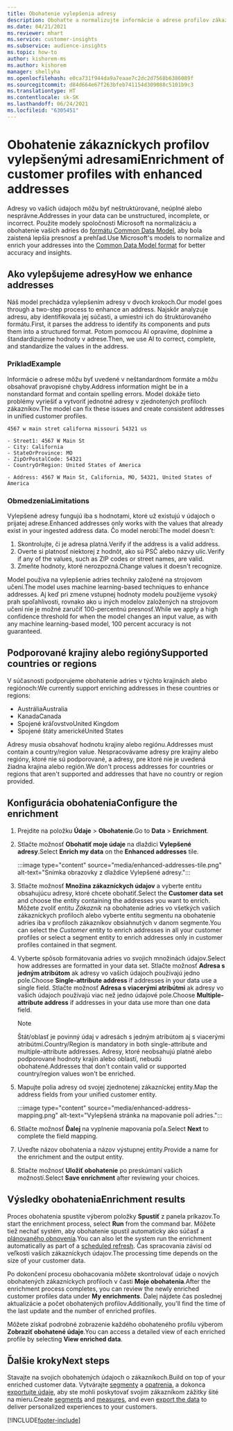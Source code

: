 ```yaml
---
title: Obohatenie vylepšenia adresy
description: Obohaťte a normalizujte informácie o adrese profilov zákazníkov pomocou modelov spoločnosti Microsoft.
ms.date: 04/21/2021
ms.reviewer: mhart
ms.service: customer-insights
ms.subservice: audience-insights
ms.topic: how-to
author: kishorem-ms
ms.author: kishorem
manager: shellyha
ms.openlocfilehash: e0ca731f944da9a7eaae7c2dc2d7568b6386089f
ms.sourcegitcommit: d84d664e67f263bfeb741154d309088c5101b9c3
ms.translationtype: HT
ms.contentlocale: sk-SK
ms.lasthandoff: 06/24/2021
ms.locfileid: "6305451"
---
```

# <a name="enrichment-of-customer-profiles-with-enhanced-addresses"></a><span data-ttu-id="02e31-103">Obohatenie zákazníckych profilov vylepšenými adresami</span><span class="sxs-lookup"><span data-stu-id="02e31-103">Enrichment of customer profiles with enhanced addresses</span></span>

<span data-ttu-id="02e31-104">Adresy vo vašich údajoch môžu byť neštruktúrované, neúplné alebo nesprávne.</span><span class="sxs-lookup"><span data-stu-id="02e31-104">Addresses in your data can be unstructured, incomplete, or incorrect.</span></span> <span data-ttu-id="02e31-105">Použite modely spoločnosti Microsoft na normalizáciu a obohatenie vašich adries do [formátu Common Data Model](/common-data-model/schema/core/applicationcommon/address), aby bola zaistená lepšia presnosť a prehľad.</span><span class="sxs-lookup"><span data-stu-id="02e31-105">Use Microsoft's models to normalize and enrich your addresses into the [Common Data Model format](/common-data-model/schema/core/applicationcommon/address) for better accuracy and insights.</span></span>

## <a name="how-we-enhance-addresses"></a><span data-ttu-id="02e31-106">Ako vylepšujeme adresy</span><span class="sxs-lookup"><span data-stu-id="02e31-106">How we enhance addresses</span></span>

<span data-ttu-id="02e31-107">Náš model prechádza vylepšením adresy v dvoch krokoch.</span><span class="sxs-lookup"><span data-stu-id="02e31-107">Our model goes through a two-step process to enhance an address.</span></span> <span data-ttu-id="02e31-108">Najskôr analyzuje adresu, aby identifikovala jej súčasti, a umiestni ich do štruktúrovaného formátu.</span><span class="sxs-lookup"><span data-stu-id="02e31-108">First, it parses the address to identify its components and puts them into a structured format.</span></span> <span data-ttu-id="02e31-109">Potom pomocou AI opravíme, doplníme a štandardizujeme hodnoty v adrese.</span><span class="sxs-lookup"><span data-stu-id="02e31-109">Then, we use AI to correct, complete, and standardize the values in the address.</span></span>

### <a name="example"></a><span data-ttu-id="02e31-110">Príklad</span><span class="sxs-lookup"><span data-stu-id="02e31-110">Example</span></span>

<span data-ttu-id="02e31-111">Informácie o adrese môžu byť uvedené v neštandardnom formáte a môžu obsahovať pravopisné chyby.</span><span class="sxs-lookup"><span data-stu-id="02e31-111">Address information might be in a nonstandard format and contain spelling errors.</span></span> <span data-ttu-id="02e31-112">Model dokáže tieto problémy vyriešiť a vytvoriť jednotné adresy v zjednotených profiloch zákazníkov.</span><span class="sxs-lookup"><span data-stu-id="02e31-112">The model can fix these issues and create consistent addresses in unified customer profiles.</span></span>

```Input
4567 w main stret californa missouri 54321 us
```

```Output
- Street1: 4567 W Main St
- City: California
- StateOrProvince: MO
- ZipOrPostalCode: 54321
- CountryOrRegion: United States of America

- Address: 4567 W Main St, California, MO, 54321, United States of America
```

### <a name="limitations"></a><span data-ttu-id="02e31-113">Obmedzenia</span><span class="sxs-lookup"><span data-stu-id="02e31-113">Limitations</span></span>

<span data-ttu-id="02e31-114">Vylepšené adresy fungujú iba s hodnotami, ktoré už existujú v údajoch o prijatej adrese.</span><span class="sxs-lookup"><span data-stu-id="02e31-114">Enhanced addresses only works with the values that already exist in your ingested address data.</span></span> <span data-ttu-id="02e31-115">Čo model nerobí:</span><span class="sxs-lookup"><span data-stu-id="02e31-115">The model doesn't:</span></span> 

1. <span data-ttu-id="02e31-116">Skontrolujte, či je adresa platná.</span><span class="sxs-lookup"><span data-stu-id="02e31-116">Verify if the address is a valid address.</span></span>
2. <span data-ttu-id="02e31-117">Overte si platnosť niektorej z hodnôt, ako sú PSČ alebo názvy ulíc.</span><span class="sxs-lookup"><span data-stu-id="02e31-117">Verify if any of the values, such as ZIP codes or street names, are valid.</span></span>
3. <span data-ttu-id="02e31-118">Zmeňte hodnoty, ktoré nerozpozná.</span><span class="sxs-lookup"><span data-stu-id="02e31-118">Change values it doesn't recognize.</span></span>

<span data-ttu-id="02e31-119">Model používa na vylepšenie adries techniky založené na strojovom učení.</span><span class="sxs-lookup"><span data-stu-id="02e31-119">The model uses machine learning-based techniques to enhance addresses.</span></span> <span data-ttu-id="02e31-120">Aj keď pri zmene vstupnej hodnoty modelu použijeme vysoký prah spoľahlivosti, rovnako ako u iných modelov založených na strojovom učení nie je možné zaručiť 100-percentnú presnosť.</span><span class="sxs-lookup"><span data-stu-id="02e31-120">While we apply a high confidence threshold for when the model changes an input value, as with any machine learning-based model, 100 percent accuracy is not guaranteed.</span></span>

## <a name="supported-countries-or-regions"></a><span data-ttu-id="02e31-121">Podporované krajiny alebo regióny</span><span class="sxs-lookup"><span data-stu-id="02e31-121">Supported countries or regions</span></span>

<span data-ttu-id="02e31-122">V súčasnosti podporujeme obohatenie adries v týchto krajinách alebo regiónoch:</span><span class="sxs-lookup"><span data-stu-id="02e31-122">We currently support enriching addresses in these countries or regions:</span></span> 

- <span data-ttu-id="02e31-123">Austrália</span><span class="sxs-lookup"><span data-stu-id="02e31-123">Australia</span></span>
- <span data-ttu-id="02e31-124">Kanada</span><span class="sxs-lookup"><span data-stu-id="02e31-124">Canada</span></span>
- <span data-ttu-id="02e31-125">Spojené kráľovstvo</span><span class="sxs-lookup"><span data-stu-id="02e31-125">United Kingdom</span></span>
- <span data-ttu-id="02e31-126">Spojené štáty americké</span><span class="sxs-lookup"><span data-stu-id="02e31-126">United States</span></span>

<span data-ttu-id="02e31-127">Adresy musia obsahovať hodnotu krajiny alebo regiónu.</span><span class="sxs-lookup"><span data-stu-id="02e31-127">Addresses must contain a country/region value.</span></span> <span data-ttu-id="02e31-128">Nespracovávame adresy pre krajiny alebo regióny, ktoré nie sú podporované, a adresy, pre ktoré nie je uvedená žiadna krajina alebo región.</span><span class="sxs-lookup"><span data-stu-id="02e31-128">We don't process addresses for countries or regions that aren't supported and addresses that have no country or region provided.</span></span>

## <a name="configure-the-enrichment"></a><span data-ttu-id="02e31-129">Konfigurácia obohatenia</span><span class="sxs-lookup"><span data-stu-id="02e31-129">Configure the enrichment</span></span>

1. <span data-ttu-id="02e31-130">Prejdite na položku **Údaje** > **Obohatenie**.</span><span class="sxs-lookup"><span data-stu-id="02e31-130">Go to **Data** > **Enrichment**.</span></span>

1. <span data-ttu-id="02e31-131">Stlačte možnosť **Obohatiť moje údaje** na dlaždici **Vylepšené adresy**.</span><span class="sxs-lookup"><span data-stu-id="02e31-131">Select **Enrich my data** on the **Enhanced addresses** tile.</span></span>

   :::image type="content" source="media/enhanced-addresses-tile.png" alt-text="Snímka obrazovky z dlaždice Vylepšené adresy.":::

1. <span data-ttu-id="02e31-133">Stlačte možnosť **Množina zákazníckych údajov** a vyberte entitu obsahujúcu adresy, ktoré chcete obohatiť.</span><span class="sxs-lookup"><span data-stu-id="02e31-133">Select the **Customer data set** and choose the entity containing the addresses you want to enrich.</span></span> <span data-ttu-id="02e31-134">Môžete zvoliť entitu *Zákazník* na obohatenie adries vo všetkých vašich zákazníckych profiloch alebo vyberte entitu segmentu na obohatenie adries iba v profiloch zákazníkov obsiahnutých v danom segmente.</span><span class="sxs-lookup"><span data-stu-id="02e31-134">You can select the *Customer* entity to enrich addresses in all your customer profiles or select a segment entity to enrich addresses only in customer profiles contained in that segment.</span></span>

1. <span data-ttu-id="02e31-135">Vyberte spôsob formátovania adries vo svojich množinách údajov.</span><span class="sxs-lookup"><span data-stu-id="02e31-135">Select how addresses are formatted in your data set.</span></span> <span data-ttu-id="02e31-136">Stlačte možnosť **Adresa s jedným atribútom** ak adresy vo vašich údajoch používajú jedno pole.</span><span class="sxs-lookup"><span data-stu-id="02e31-136">Choose **Single-attribute address** if addresses in your data use a single field.</span></span> <span data-ttu-id="02e31-137">Stlačte možnosť **Adresa s viacerými atribútmi** ak adresy vo vašich údajoch používajú viac než jedno údajové pole.</span><span class="sxs-lookup"><span data-stu-id="02e31-137">Choose **Multiple-attribute address** if addresses in your data use more than one data field.</span></span>

   > [!NOTE]
   > <span data-ttu-id="02e31-138">Štát/oblasť je povinný údaj v adresách s jedným atribútom aj s viacerými atribútmi.</span><span class="sxs-lookup"><span data-stu-id="02e31-138">Country/Region is mandatory in both single-attribute and multiple-attribute addresses.</span></span> <span data-ttu-id="02e31-139">Adresy, ktoré neobsahujú platné alebo podporované hodnoty krajín alebo oblastí, nebudú obohatené.</span><span class="sxs-lookup"><span data-stu-id="02e31-139">Addresses that don't contain valid or supported country/region values won't be enriched.</span></span>

1.  <span data-ttu-id="02e31-140">Mapujte polia adresy od svojej zjednotenej zákazníckej entity.</span><span class="sxs-lookup"><span data-stu-id="02e31-140">Map the address fields from your unified customer entity.</span></span>

    :::image type="content" source="media/enhanced-address-mapping.png" alt-text="Vylepšená stránka na mapovanie polí adries.":::

1. <span data-ttu-id="02e31-142">Stlačte možnosť **Ďalej** na vyplnenie mapovania poľa.</span><span class="sxs-lookup"><span data-stu-id="02e31-142">Select **Next** to complete the field mapping.</span></span>

1. <span data-ttu-id="02e31-143">Uveďte názov obohatenia a názov výstupnej entity.</span><span class="sxs-lookup"><span data-stu-id="02e31-143">Provide a name for the enrichment and the output entity.</span></span>

1. <span data-ttu-id="02e31-144">Stlačte možnosť **Uložiť obohatenie** po preskúmaní vašich možností.</span><span class="sxs-lookup"><span data-stu-id="02e31-144">Select **Save enrichment** after reviewing your choices.</span></span>

## <a name="enrichment-results"></a><span data-ttu-id="02e31-145">Výsledky obohatenia</span><span class="sxs-lookup"><span data-stu-id="02e31-145">Enrichment results</span></span>

<span data-ttu-id="02e31-146">Proces obohatenia spustíte výberom položky **Spustiť** z panela príkazov.</span><span class="sxs-lookup"><span data-stu-id="02e31-146">To start the enrichment process, select **Run** from the command bar.</span></span> <span data-ttu-id="02e31-147">Môžete tiež nechať systém, aby obohatenie spustil automaticky ako súčasť a [plánovaného obnovenia](system.md#schedule-tab).</span><span class="sxs-lookup"><span data-stu-id="02e31-147">You can also let the system run the enrichment automatically as part of a [scheduled refresh](system.md#schedule-tab).</span></span> <span data-ttu-id="02e31-148">Čas spracovania závisí od veľkosti vašich zákazníckych údajov.</span><span class="sxs-lookup"><span data-stu-id="02e31-148">The processing time depends on the size of your customer data.</span></span>

<span data-ttu-id="02e31-149">Po dokončení procesu obohacovania môžete skontrolovať údaje o nových obohatených zákazníckych profiloch v časti **Moje obohatenia**.</span><span class="sxs-lookup"><span data-stu-id="02e31-149">After the enrichment process completes, you can review the newly enriched customer profiles data under **My enrichments**.</span></span> <span data-ttu-id="02e31-150">Ďalej nájdete čas poslednej aktualizácie a počet obohatených profilov.</span><span class="sxs-lookup"><span data-stu-id="02e31-150">Additionally, you'll find the time of the last update and the number of enriched profiles.</span></span>

<span data-ttu-id="02e31-151">Môžete získať podrobné zobrazenie každého obohateného profilu výberom **Zobraziť obohatené údaje**.</span><span class="sxs-lookup"><span data-stu-id="02e31-151">You can access a detailed view of each enriched profile by selecting **View enriched data**.</span></span>

## <a name="next-steps"></a><span data-ttu-id="02e31-152">Ďalšie kroky</span><span class="sxs-lookup"><span data-stu-id="02e31-152">Next steps</span></span>

<span data-ttu-id="02e31-153">Stavajte na svojich obohatených údajoch o zákazníkoch.</span><span class="sxs-lookup"><span data-stu-id="02e31-153">Build on top of your enriched customer data.</span></span> <span data-ttu-id="02e31-154">Vytvárajte [segmenty](segments.md) a [opatrenia](measures.md), a dokonca [exportujte údaje](export-destinations.md), aby ste mohli poskytovať svojim zákazníkom zážitky šité na mieru.</span><span class="sxs-lookup"><span data-stu-id="02e31-154">Create [segments](segments.md) and [measures](measures.md), and even [export the data](export-destinations.md) to deliver personalized experiences to your customers.</span></span>

[!INCLUDE[footer-include](../includes/footer-banner.md)]
